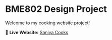 # BME802 Design Project  

Welcome to my cooking website project!  

🔗 **Live Website:** [Saniya Cooks](https://saniyamirza2.wixsite.com/saniya-cooks)  
